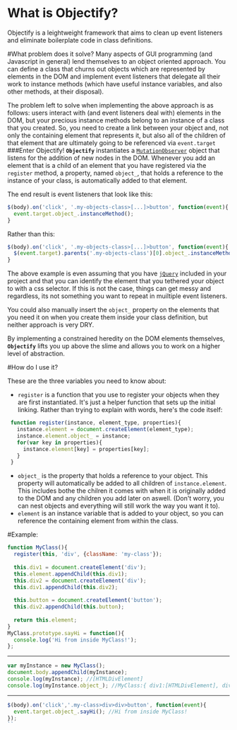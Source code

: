 # What is Objectify?
Objectify is a leightweight framework that aims to clean up event listeners and eliminate boilerplate code in class definitions. 

#What problem does it solve?
Many aspects of GUI programming (and Javascript in general) lend themselves to an object oriented approach. You can define a class that churns out objects which are represented by elements in the DOM and implement event listeners that delegate all their work to instance methods (which have useful instance variables, and also other methods, at their disposal).

The problem left to solve when implementing the above approach is as follows: users interact with (and event listeners deal with) elements in the DOM, but your precious instance methods belong to an instance of a class that you created.  So, you need to create a link between your object and, not only the containing element that represents it, but also all of the children of that element that are ultimately going to be referenced via `event.target` 
###Enter Objectify!
**`Objectify`** instantiates a [`MutationObserver`](https://developer.mozilla.org/en-US/docs/Web/API/MutationObserver) object that listens for the addition of new nodes in the DOM. Whenever you add an element that is a child of an element that you have registered via the `register` method, a property, named `object_`, that holds a reference to the instance of your class, is automatically added to that element. 

The end result is event listeners that look like this:

```javascript
$(body).on('click', '.my-objects-class>[...]>button', function(event){
  event.target.object_.instanceMethod();
}
```
Rather than this:

```javascript
$(body).on('click', '.my-objects-class>[...]>button', function(event){
  $(event.target).parents('.my-objects-class')[0].object_.instanceMethod();
}
```
The above example is even assuming that you have [`jQuery`](https://jquery.com/) included in your project and that you can identify the element that you tethered your object to with a css selector. If this is not the case, things can get messy and regardless, its not something you want to repeat in muiltiple event listeners. 

You could also manually insert the `object_` property on the elements that you need it on when you create them inside your class definition, but neither approach is very DRY.

By implementing a constrained heredity on the DOM elements themselves, **`Objectify`** lifts you up above the slime and allows you to work on a higher level of abstraction.  

#How do I use it? 

These are the three variables you need to know about:
 - `register` is a function that you use to register your objects when they are first instantiated. It's just a helper function that sets up the initial linking. Rather than trying to explain with words, here's the code itself:

 ```javascript
  function register(instance, element_type, properties){  
    instance.element = document.createElement(element_type);
    instance.element.object_ = instance;
    for(var key in properties){
      instance.element[key] = properties[key];
    }
  }
```

 - `object_` is the property that holds a reference to your object. This property will automatically be added to all children of `instance.element`. This includes bothe the chilren it comes with when it is originally added to the DOM and any children you add later on aswell. (Don't worry, you can nest objects and everything will still work the way you want it to).
 - `element` is an instance variable that is added to your object, so you can reference the containing element from within the class.  
 
#Example:

```javascript
function MyClass(){
  register(this, 'div', {className: 'my-class'});
  
  this.div1 = document.createElement('div');
  this.element.appendChild(this.div1);
  this.div2 = document.createElement('div');
  this.div1.appendChild(this.div2);
  
  this.button = document.createElement('button');
  this.div2.appendChild(this.button);
  
  return this.element;
}
MyClass.prototype.sayHi = function(){
  console.log('Hi from inside MyClass!');
};
```

-----------------

```javascript
var myInstance = new MyClass();
document.body.appendChild(myInstance);
console.log(myInstance); //[HTMLDivElement]  
console.log(myInstance.object_); //MyClass:{ div1:[HTMLDivElement], div2:[HTMLDivElement], button:[HTMLButtonElement]}
```

-----------------

```javascript
$(body).on('click','.my-class>div>div>button', function(event){
  event.target.object_.sayHi(); //Hi from inside MyClass!
});
``
